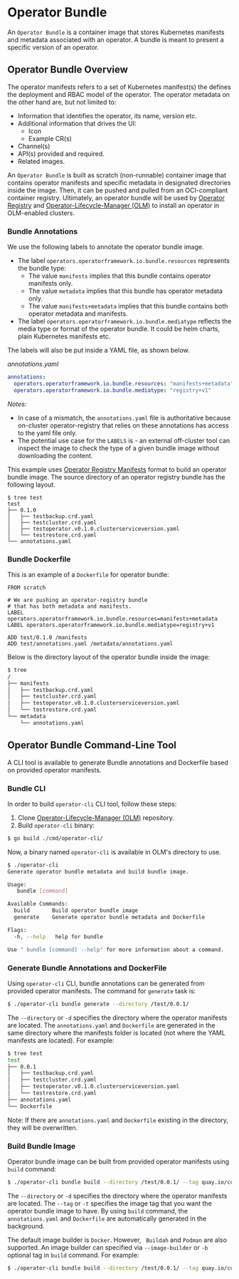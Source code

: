 # Operator Bundle

An `Operator Bundle` is a container image that stores Kubernetes manifests and metadata associated with an operator. A bundle is meant to present a specific version of an operator.

## Operator Bundle Overview

The operator manifests refers to a set of Kubernetes manifest(s) the defines the deployment and RBAC model of the operator. The operator metadata on the other hand are, but not limited to:
* Information that identifies the operator, its name, version etc.
* Additional information that drives the UI:
    * Icon
    * Example CR(s)
* Channel(s)
* API(s) provided and required.
* Related images.

An `Operator Bundle` is built as scratch (non-runnable) container image that contains operator manifests and specific metadata in designated directories inside the image. Then, it can be pushed and pulled from an OCI-compliant container registry. Ultimately, an operator bundle will be used by [Operator Registry](https://github.com/operator-framework/operator-registry) and [Operator-Lifecycle-Manager (OLM)](https://github.com/operator-framework/operator-lifecycle-manager) to install an operator in OLM-enabled clusters.

### Bundle Annotations

We use the following labels to annotate the operator bundle image.
* The label `operators.operatorframework.io.bundle.resources` represents the bundle type:
    * The value `manifests` implies that this bundle contains operator manifests only.
    * The value `metadata` implies that this bundle has operator metadata only.
    * The value `manifests+metadata` implies that this bundle contains both operator metadata and manifests.
* The label `operators.operatorframework.io.bundle.mediatype` reflects the media type or format of the operator bundle. It could be helm charts, plain Kubernetes manifests etc.

The labels will also be put inside a YAML file, as shown below.

*annotations.yaml*
```yaml
annotations:
  operators.operatorframework.io.bundle.resources: "manifests+metadata"
  operators.operatorframework.io.bundle.mediatype: "registry+v1"
```

*Notes:*
* In case of a mismatch, the `annotations.yaml` file is authoritative because on-cluster operator-registry that relies on these annotations has access to the yaml file only.
* The potential use case for the `LABELS` is - an external off-cluster tool can inspect the image to check the type of a given bundle image without downloading the content.

This example uses [Operator Registry Manifests](https://github.com/operator-framework/operator-registry#manifest-format) format to build an operator bundle image. The source directory of an operator registry bundle has the following layout.
```
$ tree test
test
├── 0.1.0
│   ├── testbackup.crd.yaml
│   ├── testcluster.crd.yaml
│   ├── testoperator.v0.1.0.clusterserviceversion.yaml
│   └── testrestore.crd.yaml
└── annotations.yaml
```

### Bundle Dockerfile

This is an example of a `Dockerfile` for operator bundle:
```
FROM scratch

# We are pushing an operator-registry bundle
# that has both metadata and manifests.
LABEL operators.operatorframework.io.bundle.resources=manifests+metadata
LABEL operators.operatorframework.io.bundle.mediatype=registry+v1

ADD test/0.1.0 /manifests
ADD test/annotations.yaml /metadata/annotations.yaml
```

Below is the directory layout of the operator bundle inside the image:
```bash
$ tree
/
├── manifests
│   ├── testbackup.crd.yaml
│   ├── testcluster.crd.yaml
│   ├── testoperator.v0.1.0.clusterserviceversion.yaml
│   └── testrestore.crd.yaml
└── metadata
    └── annotations.yaml
```

## Operator Bundle Command-Line Tool

A CLI tool is available to generate Bundle annotations and Dockerfile based on provided operator manifests.

### Bundle CLI

In order to build `operator-cli` CLI tool, follow these steps:

1. Clone [Operator-Lifecycle-Manager (OLM)](https://github.com/operator-framework/operator-lifecycle-manager) repository.
2. Build `operator-cli` binary:
```bash
$ go build ./cmd/operator-cli/
```

Now, a binary named `operator-cli` is available in OLM's directory to use.
```bash
$ ./operator-cli
Generate operator bundle metadata and build bundle image.

Usage:
   bundle [command]

Available Commands:
  build       Build operator bundle image
  generate    Generate operator bundle metadata and Dockerfile

Flags:
  -h, --help   help for bundle

Use " bundle [command] --help" for more information about a command.
```

### Generate Bundle Annotations and DockerFile

Using `operator-cli` CLI, bundle annotations can be generated from provided operator manifests. The command for `generate` task is:
```bash
$ ./operator-cli bundle generate --directory /test/0.0.1/
```
The `--directory` or `-d` specifies the directory where the operator manifests are located. The `annotations.yaml` and `Dockerfile` are generated in the same directory where the manifests folder is located (not where the YAML manifests are located). For example:
```bash
$ tree test
test
├── 0.0.1
│   ├── testbackup.crd.yaml
│   ├── testcluster.crd.yaml
│   ├── testoperator.v0.1.0.clusterserviceversion.yaml
│   └── testrestore.crd.yaml
├── annotations.yaml
└── Dockerfile
```

Note: If there are `annotations.yaml` and `Dockerfile` existing in the directory, they will be overwritten.

### Build Bundle Image

Operator bundle image can be built from provided operator manifests using `build` command:
```bash
$ ./operator-cli bundle build --directory /test/0.0.1/ --tag quay.io/coreos/test-operator.v0.0.1:latest
```
The `--directory` or `-d` specifies the directory where the operator manifests are located. The `--tag` or `-t` specifies the image tag that you want the operator bundle image to have. By using `build` command, the `annotations.yaml` and `Dockerfile` are automatically generated in the background.

The default image builder is `Docker`. However, ` Buildah` and `Podman` are also supported. An image builder can specified via `--image-builder` or `-b` optional tag in `build` command. For example:
```bash
$ ./operator-cli bundle build --directory /test/0.0.1/ --tag quay.io/coreos/test-operator.v0.0.1:latest --image-builder podman
```
